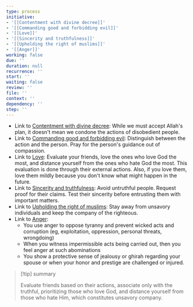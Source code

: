 ```yaml
---
type: process
initiative:
- '[[Contentment with divine decree]]'
- '[[Commanding good and forbidding evil]]'
- '[[Love]]'
- '[[Sincerity and truthfulness]]'
- '[[Upholding the right of muslims]]'
- '[[Anger]]'
working: false
due: ''
duration: null
recurrence: ''
start: ''
waiting: false
review: ''
file: ''
context: ''
dependency: ''
step: ''
---
```


* Link to [Contentment with divine decree](Initiatives/good%20traits/Contentment%20with%20divine%20decree.md): While we must accept Allah's plan, it doesn't mean we condone the actions of disobedient people.
* Link to [Commanding good and forbidding evil](Initiatives/worship/Commanding%20good%20and%20forbidding%20evil.md): Distinguish between the action and the person. Pray for the person's guidance out of compassion.
* Link to [Love](Initiatives/good%20traits/Love.md): Evaluate your friends, love the ones who love God the most, and distance yourself from the ones who hate God the most. This evaluation is done through their external actions. Also, if you love them, love them mildly because you don't know what might happen in the future.
* Link to [Sincerity and truthfulness](Initiatives/good%20traits/Sincerity%20and%20truthfulness.md): Avoid untruthful people. Request proof for their claims. Test their sincerity before entrusting them with important matters.
* Link to [Upholding the right of muslims](Initiatives/worship/Upholding%20the%20right%20of%20muslims.md): Stay away from unsavory individuals and keep the company of the righteous.
* Link to [Anger](Initiatives/bad%20traits/Anger.md):
	* You use anger to oppose tyranny and prevent wicked acts and corruption (eg, exploitation, oppression, personal threats, wrongdoing)
	* When you witness impermissible acts being carried out, then you feel anger at such abominations
	* You show a protective sense of jealousy or ghirah regarding your spouse or when your honor and prestige are challenged or injured.

> [!tip] summary
> 
> Evaluate friends based on their actions, associate only with the truthful, prioritizing those who love God, and distance yourself from those who hate Him, which constitutes unsavory company.
